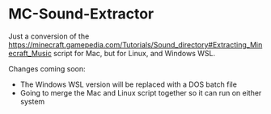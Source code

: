 # MC-Sound-Extractor

Just a conversion of the https://minecraft.gamepedia.com/Tutorials/Sound_directory#Extracting_Minecraft_Music script for Mac, but for Linux, and Windows WSL.

Changes coming soon:
  - The Windows WSL version will be replaced with a DOS batch file
  - Going to merge the Mac and Linux script together so it can run on either system
